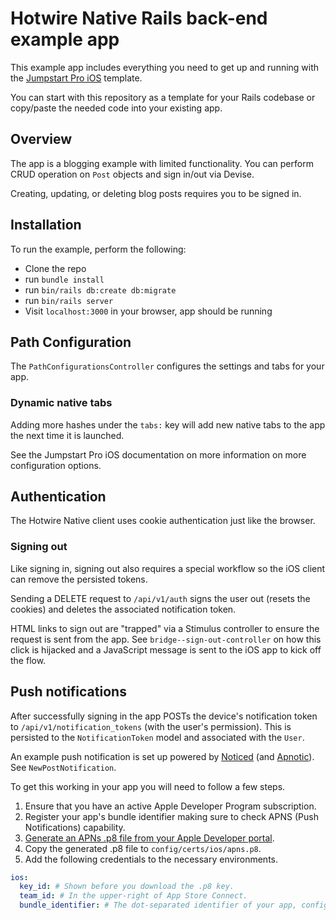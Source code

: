 # Hotwire Native Rails back-end example app

This example app includes everything you need to get up and running with the [Jumpstart Pro iOS](https://jumpstartrails.com/ios) template.

You can start with this repository as a template for your Rails codebase or copy/paste the needed code into your existing app.

## Overview

The app is a blogging example with limited functionality. You can perform CRUD operation on `Post` objects and sign in/out via Devise.

Creating, updating, or deleting blog posts requires you to be signed in.

## Installation

To run the example, perform the following:

 * Clone the repo
 * run `bundle install`
 * run `bin/rails db:create db:migrate`
 * run `bin/rails server`
 * Visit `localhost:3000` in your browser, app should be running

## Path Configuration

The `PathConfigurationsController` configures the settings and tabs for your app.

### Dynamic native tabs

Adding more hashes under the `tabs:` key will add new native tabs to the app the next time it is launched.

See the Jumpstart Pro iOS documentation on more information on more configuration options.

## Authentication

The Hotwire Native client uses cookie authentication just like the browser.

### Signing out

Like signing in, signing out also requires a special workflow so the iOS client can remove the persisted tokens.

Sending a DELETE request to `/api/v1/auth` signs the user out (resets the cookies) and deletes the associated notification token.

HTML links to sign out are "trapped" via a Stimulus controller to ensure the request is sent from the app. See `bridge--sign-out-controller` on how this click is hijacked and a JavaScript message is sent to the iOS app to kick off the flow.

## Push notifications

After successfully signing in the app POSTs the device's notification token to `/api/v1/notification_tokens` (with the user's permission). This is persisted to the `NotificationToken` model and associated with the `User`.

An example push notification is set up powered by [Noticed](https://github.com/excid3/noticed) (and [Apnotic](https://github.com/ostinelli/apnotic)). See `NewPostNotification`.

To get this working in your app you will need to follow a few steps.

1. Ensure that you have an active Apple Developer Program subscription.
2. Register your app's bundle identifier making sure to check APNS (Push Notifications) capability.
3. [Generate an APNs .p8 file from your Apple Developer portal](https://developer.apple.com/account/resources/authkeys/list).
4. Copy the generated .p8 file to `config/certs/ios/apns.p8`.
5. Add the following credentials to the necessary environments.

```yaml
ios:
  key_id: # Shown before you download the .p8 key.
  team_id: # In the upper-right of App Store Connect.
  bundle_identifier: # The dot-separated identifier of your app, configured in Xcode.
```
